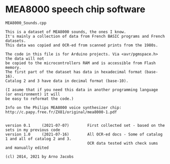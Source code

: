 # MEA8000 speech chip software

    MEA8000_Sounds.cpp

    This is a dataset of MEA8000 sounds, the ones I know.
    It's mainly a collection of data from French BASIC programs and French datasets. 
    This data was copied and OCR-ed from scanned prints from the 1980s.
    
    The code in this file is for Arduino projects. Via <avr/pgmspace.h> the data will not
    be copied to the microcontrollers RAM and is accessible from Flash memory.
    The first part of the dataset has data in hexadecimal format (base-16).
    Catalog 2 and 3 have data in decimal format (base-10).

    (I asume that if you need this data in another programming language (or environment) it will
    be easy to reformat the code.)

    Info on the Philips MEA8000 voice synthesizer chip:  
    http://c.papy.free.fr/ZX81/original/mea8000-1.pdf


    version 0.1     (2021-07-07)        First collected set - based on the sets in my previous code  
    version 1.0     (2021-07-16)        All OCR-ed docs - Some of catalog 1 and all of catalog 2 and 3.  
                                        OCR data tested with check sums and manually edited

    (cl) 2014, 2021 by Arno Jacobs
    
